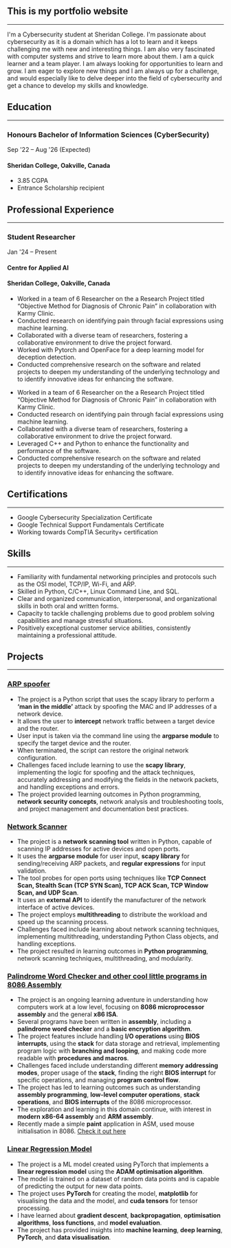 ## This is my portfolio website

---

I'm a Cybersecurity student at Sheridan College. I'm passionate about cybersecurity as it is a domain which has a lot to learn and it keeps challenging me with new and interesting things. I am also very fascinated with computer systems and strive to learn more about them. I am a quick learner and a team player. I am always looking for opportunities to learn and grow. I am eager to explore new things and I am always up for a challenge, and would especially like to delve deeper into the field of cybersecurity and get a chance to develop my skills and knowledge.

## Education

---

### Honours Bachelor of Information Sciences (CyberSecurity)

Sep '22 – Aug '26 (Expected)

#### Sheridan College, Oakville, Canada

- 3.85 CGPA
- Entrance Scholarship recipient

## Professional Experience

---

### Student Researcher

Jan '24 – Present

#### Centre for Applied AI

#### Sheridan College, Oakville, Canada

- Worked in a team of 6 Researcher on the a Research Project titled “Objective Method for Diagnosis of Chronic Pain” in collaboration with Karmy Clinic.
- Conducted research on identifying pain through facial expressions using machine learning.
- Collaborated with a diverse team of researchers, fostering a collaborative environment to drive the project forward.
- Worked with Pytorch and OpenFace for a deep learning model for deception detection.
- Conducted comprehensive research on the software and related projects to deepen my understanding of the underlying technology and to identify innovative ideas for enhancing the software.

* Worked in a team of 6 Researcher on the a Research Project titled “Objective Method for Diagnosis of Chronic Pain” in collaboration with Karmy Clinic.
* Conducted research on identifying pain through facial expressions using machine learning.
* Collaborated with a diverse team of researchers, fostering a collaborative environment to drive the project forward.
* Leveraged C++ and Python to enhance the functionality and performance of the software.
* Conducted comprehensive research on the software and related projects to deepen my understanding of the underlying technology and to identify innovative ideas for enhancing the software.

## Certifications

---

- Google Cybersecurity Specialization Certificate
- Google Technical Support Fundamentals Certificate
- Working towards CompTIA Security+ certification

## Skills

---

- Familiarity with fundamental networking principles and protocols such as the OSI model, TCP/IP, Wi-Fi, and ARP.
- Skilled in Python, C/C++, Linux Command Line, and SQL.
- Clear and organized communication, interpersonal, and organizational skills in both oral and written forms.
- Capacity to tackle challenging problems due to good problem solving capabilities and manage stressful situations.
- Positively exceptional customer service abilities, consistently maintaining a professional attitude.

## Projects

---

### [ARP spoofer](https://github.com/PrajwalNa/Spoofer)

- The project is a Python script that uses the scapy library to perform a **‘man in the middle’** attack by spoofing the MAC and IP addresses of a network device.
- It allows the user to **intercept** network traffic between a target device and the router.
- User input is taken via the command line using the **argparse module** to specify the target device and the router.
- When terminated, the script can restore the original network configuration.
- Challenges faced include learning to use the **scapy library**, implementing the logic for spoofing and the attack techniques, accurately addressing and modifying the fields in the network packets, and handling exceptions and errors.
- The project provided learning outcomes in Python programming, **network security concepts**, network analysis and troubleshooting tools, and project management and documentation best practices.

### [Network Scanner](https://github.com/PrajwalNa/NetScanner)

- The project is a **network scanning tool** written in Python, capable of scanning IP addresses for active devices and open ports.
- It uses the **argparse module** for user input, **scapy library** for sending/receiving ARP packets, and **regular expressions** for input validation.
- The tool probes for open ports using techniques like **TCP Connect Scan, Stealth Scan (TCP SYN Scan), TCP ACK Scan, TCP Window Scan, and UDP Scan**.
- It uses an **external API** to identify the manufacturer of the network interface of active devices.
- The project employs **multithreading** to distribute the workload and speed up the scanning process.
- Challenges faced include learning about network scanning techniques, implementing multithreading, understanding Python Class objects, and handling exceptions.
- The project resulted in learning outcomes in **Python programming**, network scanning techniques, multithreading, and modularity.

### [Palindrome Word Checker and other cool little programs in 8086 Assembly](https://github.com/PrajwalNa/ASM)

- The project is an ongoing learning adventure in understanding how computers work at a low level, focusing on **8086 microprocessor assembly** and the general **x86 ISA**.
- Several programs have been written in **assembly**, including a **palindrome word checker** and a **basic encryption algorithm**.
- The project features include handling **I/O operations** using **BIOS interrupts**, using the **stack** for data storage and retrieval, implementing program logic with **branching and looping**, and making code more readable with **procedures and macros**.
- Challenges faced include understanding different **memory addressing modes**, proper usage of the **stack**, finding the right **BIOS interrupt** for specific operations, and managing **program control flow**.
- The project has led to learning outcomes such as understanding **assembly programming**, **low-level computer operations**, **stack operations**, and **BIOS interrupts** of the 8086 microprocessor.
- The exploration and learning in this domain continue, with interest in **modern x86-64 assembly** and **ARM assembly**.
- Recently made a simple **paint** application in ASM, used mouse initialisation in 8086. [Check it out here](https://github.com/PrajwalNa/PaintASM)

### [Linear Regression Model](https://github.com/PrajwalNa/LinearModel)

- The project is a ML model created using PyTorch that implements a **linear regression model** using the **ADAM optimisation algorithm**.
- The model is trained on a dataset of random data points and is capable of predicting the output for new data points.
- The project uses **PyTorch** for creating the model, **matplotlib** for visualising the data and the model, and **cuda tensors** for tensor processing.
- I have learned about **gradient descent**, **backpropagation**, **optimisation algorithms**, **loss functions**, and **model evaluation**.
- The project has provided insights into **machine learning**, **deep learning**, **PyTorch**, and **data visualisation**.
